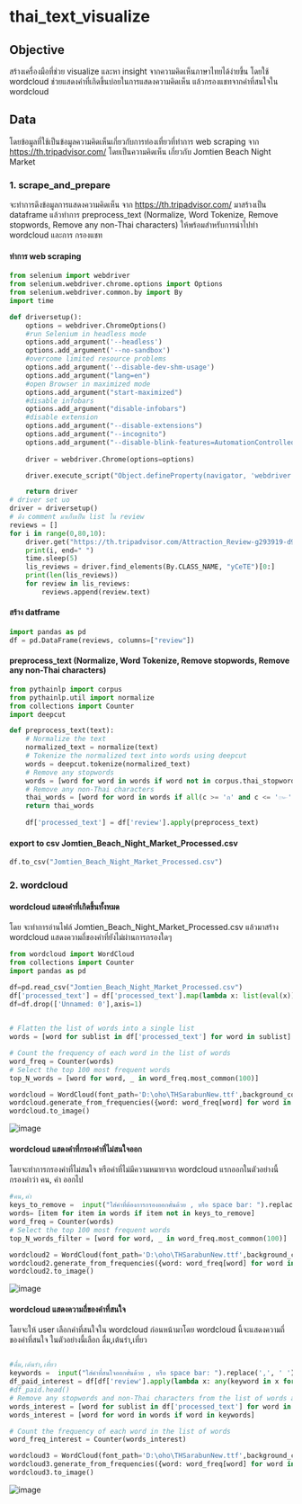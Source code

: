 # thai_text_visualize
## Objective
สร้างเครื่องมือที่ช่วย visualize และหา insight จากความคิดเห็นภาษาไทยได้ง่ายขึ้น โดยใช้ wordcloud ช่วยแสดงคำที่เกิดขึ้นบ่อยในการแสดงความคิดเห็น แล้วกรองแชทจากคำที่สนใจใน wordcloud
## Data
โดยข้อมูลที่ใช้เป็นข้อมูลความคิดเห็นเกี่ยวกับการท่องเที่ยวที่ทำการ web scraping จาก https://th.tripadvisor.com/ โดยเป็นความคิดเห็น เกี่ยวกับ Jomtien Beach Night Market
### 1. scrape_and_prepare 
จะทำการดึงข้อมูลการแสดงความคิดเห็น จาก https://th.tripadvisor.com/ มาสร้างเป็น dataframe แล้วทำการ preprocess_text (Normalize, Word Tokenize, Remove stopwords,  Remove any non-Thai characters) ให้พร้อมสำหรับการนำไปทำ wordcloud และการ กรองแชท

#### ทำการ web scraping
```python
from selenium import webdriver
from selenium.webdriver.chrome.options import Options
from selenium.webdriver.common.by import By
import time

def driversetup():
    options = webdriver.ChromeOptions()
    #run Selenium in headless mode
    options.add_argument('--headless')
    options.add_argument('--no-sandbox')
    #overcome limited resource problems
    options.add_argument('--disable-dev-shm-usage')
    options.add_argument("lang=en")
    #open Browser in maximized mode
    options.add_argument("start-maximized")
    #disable infobars
    options.add_argument("disable-infobars")
    #disable extension
    options.add_argument("--disable-extensions")
    options.add_argument("--incognito")
    options.add_argument("--disable-blink-features=AutomationControlled")
    
    driver = webdriver.Chrome(options=options)

    driver.execute_script("Object.defineProperty(navigator, 'webdriver', {get: () => undefined});")

    return driver
# driver set uo
driver = driversetup()
# ดึง comment มาเก็บเป็น list ใน review
reviews = []
for i in range(0,80,10):
    driver.get("https://th.tripadvisor.com/Attraction_Review-g293919-d9650315-Reviews-or"+str(i)+"-Jomtien_Beach_Night_Market-Pattaya_Chonburi_Province.html")
    print(i, end=" ")
    time.sleep(5)
    lis_reviews = driver.find_elements(By.CLASS_NAME, "yCeTE")[0:]
    print(len(lis_reviews))
    for review in lis_reviews:
        reviews.append(review.text)
```

#### สร้าง datframe
```python
import pandas as pd
df = pd.DataFrame(reviews, columns=["review"])
```

#### preprocess_text (Normalize, Word Tokenize, Remove stopwords,  Remove any non-Thai characters)
```python
from pythainlp import corpus
from pythainlp.util import normalize
from collections import Counter
import deepcut

def preprocess_text(text):
    # Normalize the text
    normalized_text = normalize(text)
    # Tokenize the normalized text into words using deepcut
    words = deepcut.tokenize(normalized_text)
    # Remove any stopwords
    words = [word for word in words if word not in corpus.thai_stopwords()]
    # Remove any non-Thai characters
    thai_words = [word for word in words if all(c >= 'ก' and c <= '๛' for c in word)]
    return thai_words
    
    df['processed_text'] = df['review'].apply(preprocess_text)
```

#### export to csv Jomtien_Beach_Night_Market_Processed.csv
```python
df.to_csv("Jomtien_Beach_Night_Market_Processed.csv")
```
### 2. wordcloud
#### wordcloud แสดงคำที่เกิดขึ้นทั้งหมด
โดย จะทำการอ่านไฟล์ Jomtien_Beach_Night_Market_Processed.csv แล้วมาสร้าง wordcloud แสดงความถี่ของคำที่ยังไม่ผ่านการกรองใดๆ
```python
from wordcloud import WordCloud
from collections import Counter
import pandas as pd

df=pd.read_csv("Jomtien_Beach_Night_Market_Processed.csv")
df['processed_text'] = df['processed_text'].map(lambda x: list(eval(x)))
df=df.drop(['Unnamed: 0'],axis=1)
    

# Flatten the list of words into a single list
words = [word for sublist in df['processed_text'] for word in sublist]

# Count the frequency of each word in the list of words
word_freq = Counter(words)
# Select the top 100 most frequent words
top_N_words = [word for word, _ in word_freq.most_common(100)]

wordcloud = WordCloud(font_path='D:\oho\THSarabunNew.ttf',background_color="white",prefer_horizontal=True, max_words=100, contour_width=3, contour_color='steelblue', width=2400, height=1000)
wordcloud.generate_from_frequencies({word: word_freq[word] for word in top_N_words})
wordcloud.to_image()
```
![image](https://user-images.githubusercontent.com/97491541/235827404-9949ffab-45b6-4fa6-8542-2133d892d75b.png)
#### wordcloud แสดงคำที่กรองคำที่ไม่สนใจออก
โดยจะทำการกรองคำที่ไม่สนใจ หรือคำที่ไม่มีความหมายจาก wordcloud แรกออกในตัวอย่างนี้กรองคำว่า คน, ค่า ออกไป
```python
#คน,ค่า
keys_to_remove =  input("ใส่คำที่ต้องการกรองออกคั่นด้วย , หรือ space bar: ").replace(',', ' ').split()
words= [item for item in words if item not in keys_to_remove]
word_freq = Counter(words)
# Select the top 100 most frequent words
top_N_words_filter = [word for word, _ in word_freq.most_common(100)]

wordcloud2 = WordCloud(font_path='D:\oho\THSarabunNew.ttf',background_color="white",prefer_horizontal=True, max_words=100, contour_width=3, contour_color='steelblue', width=2400, height=1000)
wordcloud2.generate_from_frequencies({word: word_freq[word] for word in top_N_words_filter})
wordcloud2.to_image()
```
![image](https://user-images.githubusercontent.com/97491541/235827924-224470e3-289d-41e7-9131-1ae28ed30612.png)

#### wordcloud แสดงความถี่ของคำที่สนใจ
โดยจะให้ user เลือกคำที่สนใจใน wordcloud ก่อนหน้ามาโดย wordcloud นี้จะแสดงความถี่ของคำที่สนใจ ในตัวอย่างนี้เลือก ดื่ม,เต้นรำ,เที่ยว
```python

#ดื่ม,เต้นรำ,เที่ยว
keywords =  input("ใส่คำที่สนใจออกคั่นด้วย , หรือ space bar: ").replace(',', ' ').split()
df_paid_interest = df[df['review'].apply(lambda x: any(keyword in x for keyword in keywords))]
#df_paid.head()
# Remove any stopwords and non-Thai characters from the list of words and select only the words that are in the list of keywords
words_interest = [word for sublist in df['processed_text'] for word in sublist]
words_interest = [word for word in words if word in keywords]

# Count the frequency of each word in the list of words
word_freq_interest = Counter(words_interest)

wordcloud3 = WordCloud(font_path='D:\oho\THSarabunNew.ttf',background_color="white",prefer_horizontal=True, max_words=100, contour_width=3, contour_color='steelblue', width=2400, height=1000)
wordcloud3.generate_from_frequencies({word: word_freq[word] for word in word_freq_interest})
wordcloud3.to_image()
```
![image](https://user-images.githubusercontent.com/97491541/235828311-eb8d849f-9d4d-4168-a4a9-39aadb926da4.png)

